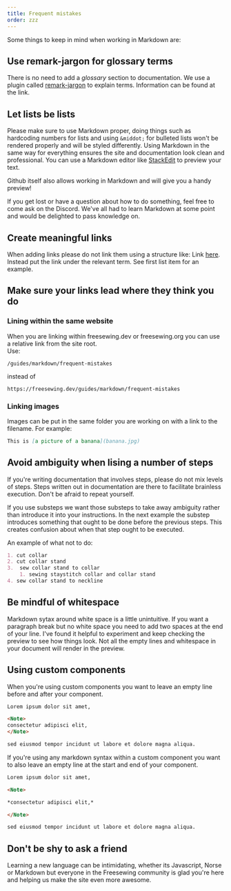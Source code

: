 ```yaml
---
title: Frequent mistakes
order: zzz
---
```


Some things to keep in mind when working in Markdown are:

## Use remark-jargon for glossary terms

There is no need to add a _glossary_ section to documentation.
We use a plugin called [remark-jargon][rj] to explain terms.
Information can be found at the link.

[rj]: https://github.com/freesewing/freesewing/blob/develop/packages/remark-jargon/README.md

## Let lists be lists

Please make sure to use Markdown proper, doing things such as hardcoding
numbers for lists and using `&middot;` for bulleted lists won't be rendered
properly and will be styled differently.
Using Markdown in the same way  for everything ensures the site and
documentation look clean and professional. You can use a Markdown editor
like [StackEdit](https://stackedit.io/) to preview your text.

<Note>
Github itself also allows working in Markdown and will give you a handy preview!
</Note>  

If you get lost or have a question about how to do something, feel free to come
ask on the Discord. We've all had to learn Markdown at some point and would be
delighted to pass knowledge on.

## Create meaningful links

When adding links please do not link them using a structure like:
Link [here][yt]. Instead put the link under the relevant term.
See first list item for an example.

[yt]: https://www.youtube.com/watch?v=dQw4w9WgXcQ

## Make sure your links lead where they think you do

### Lining within the same website

When you are linking within freesewing.dev or freesewing.org you can use a relative link from
the site root.\
Use:

```text
/guides/markdown/frequent-mistakes
```

instead of

```text
https://freesewing.dev/guides/markdown/frequent-mistakes
```

### Linking images

Images can be put in the same folder you are working on with a link
to the filename. For example:

```markdown
This is [a picture of a banana](banana.jpg)
```

## Avoid ambiguity when lising a number of steps

If you're writing documentation that involves steps, please do not mix levels
of steps. Steps written out in documentation are there to facilitate brainless
execution. Don't be afraid to repeat yourself.

If you use substeps we want those substeps to take away ambiguity rather
than introduce it into your instructions. In the next example the substep
introduces something that ought to be done before the previous steps.
This creates confusion about when that step ought to be executed.

An example of what not to do:

```md
1. cut collar
2. cut collar stand
3.  sew collar stand to collar
    1. sewing staystitch collar and collar stand
4. sew collar stand to neckline
```

## Be mindful of whitespace

Markdown sytax around white space is a little unintuitive. If you want a
paragraph break but no white space you need to add two spaces at the end of
your line. I've found it helpful to experiment and keep checking the preview
to see how things look. Not all the empty lines and whitespace in your
document will render in the preview.

## Using custom components

When you're using custom components you want to leave an empty line before
and after your component.

```markdown
Lorem ipsum dolor sit amet,

<Note>
consectetur adipisci elit, 
</Note>

sed eiusmod tempor incidunt ut labore et dolore magna aliqua.
```

If you're using any markdown syntax within a custom component you want to also
leave an empty line at the start and end of your component.

```markdown
Lorem ipsum dolor sit amet,

<Note>

*consectetur adipisci elit,*

</Note>

sed eiusmod tempor incidunt ut labore et dolore magna aliqua.
```

## Don't be shy to ask a friend

Learning a new language can be intimidating, whether its Javascript, Norse or
Markdown but everyone in the Freesewing community is glad you're here and
helping us make the site even more awesome.
